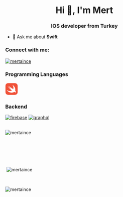 <h1 align="center">Hi 👋, I'm Mert</h1>
<h3 align="center">IOS developer from Turkey</h3>

- 💬 Ask me about **Swift**

<h3 align="left">Connect with me:</h3>
<p align="left">
<a href="https://linkedin.com/in/mertaince" target="blank"><img align="center" src="https://raw.githubusercontent.com/rahuldkjain/github-profile-readme-generator/master/src/images/icons/Social/linked-in-alt.svg" alt="mertaince" height="30" width="40" /></a>
</p>


<p align="left"> 
<h3>Programming Languages</h3>
<a href="https://developer.apple.com/swift/" target="_blank" rel="noreferrer"> <img src="https://raw.githubusercontent.com/devicons/devicon/master/icons/swift/swift-original.svg" alt="swift" width="40" height="40"/> </a> </p>
<h3>Backend</h3>  
<a href="https://firebase.google.com/" target="_blank" rel="noreferrer"> <img src="https://www.vectorlogo.zone/logos/firebase/firebase-icon.svg" alt="firebase" width="40" height="40"/></a> 
<a href="https://graphql.org" target="_blank" rel="noreferrer"> <img src="https://www.vectorlogo.zone/logos/graphql/graphql-icon.svg" alt="graphql" width="40" height="40"/> </a> <br><br>

<p><img align="left" src="https://github-readme-stats.vercel.app/api/top-langs?username=mertaince&show_icons=true&locale=en&layout=compact" alt="mertaince" /></p><br><br><br><br><br><br>

<p>&nbsp;<img align="center" src="https://github-readme-stats.vercel.app/api?username=mertaince&show_icons=true&locale=en" alt="mertaince" /></p>
<br>
<p><img align="center" src="https://github-readme-streak-stats.herokuapp.com/?user=mertaince&" alt="mertaince" /></p>
